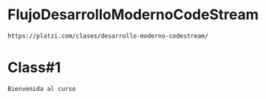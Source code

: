 # FlujoDesarrolloModernoCodeStream
    https://platzi.com/clases/desarrollo-moderno-codestream/
# Class#1
    Bienvenida al curso        
